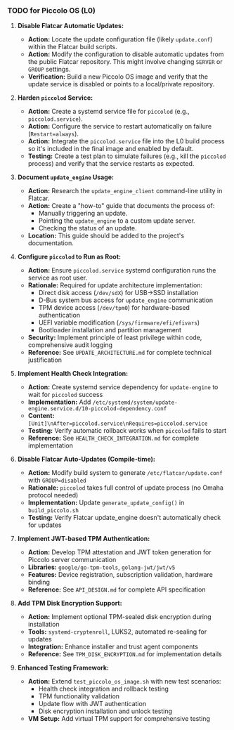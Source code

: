 ### TODO for Piccolo OS (L0)

1.  **Disable Flatcar Automatic Updates:**
    *   **Action:** Locate the update configuration file (likely `update.conf`) within the Flatcar build scripts.
    *   **Action:** Modify the configuration to disable automatic updates from the public Flatcar repository. This might involve changing `SERVER` or `GROUP` settings.
    *   **Verification:** Build a new Piccolo OS image and verify that the update service is disabled or points to a local/private repository.

2.  **Harden `piccolod` Service:**
    *   **Action:** Create a systemd service file for `piccolod` (e.g., `piccolod.service`).
    *   **Action:** Configure the service to restart automatically on failure (`Restart=always`).
    *   **Action:** Integrate the `piccolod.service` file into the L0 build process so it's included in the final image and enabled by default.
    *   **Testing:** Create a test plan to simulate failures (e.g., kill the `piccolod` process) and verify that the service restarts as expected.

3.  **Document `update_engine` Usage:**
    *   **Action:** Research the `update_engine_client` command-line utility in Flatcar.
    *   **Action:** Create a "how-to" guide that documents the process of:
        *   Manually triggering an update.
        *   Pointing the `update_engine` to a custom update server.
        *   Checking the status of an update.
    *   **Location:** This guide should be added to the project's documentation.

4.  **Configure `piccolod` to Run as Root:**
    *   **Action:** Ensure `piccolod.service` systemd configuration runs the service as root user.
    *   **Rationale:** Required for update architecture implementation:
        *   Direct disk access (`/dev/sdX`) for USB→SSD installation
        *   D-Bus system bus access for `update_engine` communication
        *   TPM device access (`/dev/tpm0`) for hardware-based authentication
        *   UEFI variable modification (`/sys/firmware/efi/efivars`)
        *   Bootloader installation and partition management
    *   **Security:** Implement principle of least privilege within code, comprehensive audit logging
    *   **Reference:** See `UPDATE_ARCHITECTURE.md` for complete technical justification

5.  **Implement Health Check Integration:**
    *   **Action:** Create systemd service dependency for `update-engine` to wait for `piccolod` success
    *   **Implementation:** Add `/etc/systemd/system/update-engine.service.d/10-piccolod-dependency.conf`
    *   **Content:** `[Unit]\nAfter=piccolod.service\nRequires=piccolod.service`
    *   **Testing:** Verify automatic rollback works when `piccolod` fails to start
    *   **Reference:** See `HEALTH_CHECK_INTEGRATION.md` for complete implementation

6.  **Disable Flatcar Auto-Updates (Compile-time):**
    *   **Action:** Modify build system to generate `/etc/flatcar/update.conf` with `GROUP=disabled`
    *   **Rationale:** `piccolod` takes full control of update process (no Omaha protocol needed)
    *   **Implementation:** Update `generate_update_config()` in `build_piccolo.sh`
    *   **Testing:** Verify Flatcar update_engine doesn't automatically check for updates

7.  **Implement JWT-based TPM Authentication:**
    *   **Action:** Develop TPM attestation and JWT token generation for Piccolo server communication
    *   **Libraries:** `google/go-tpm-tools`, `golang-jwt/jwt/v5`
    *   **Features:** Device registration, subscription validation, hardware binding
    *   **Reference:** See `API_DESIGN.md` for complete API specification

8.  **Add TPM Disk Encryption Support:**
    *   **Action:** Implement optional TPM-sealed disk encryption during installation
    *   **Tools:** `systemd-cryptenroll`, LUKS2, automated re-sealing for updates
    *   **Integration:** Enhance installer and trust agent components
    *   **Reference:** See `TPM_DISK_ENCRYPTION.md` for implementation details

9.  **Enhanced Testing Framework:**
    *   **Action:** Extend `test_piccolo_os_image.sh` with new test scenarios:
        *   Health check integration and rollback testing
        *   TPM functionality validation
        *   Update flow with JWT authentication
        *   Disk encryption installation and unlock testing
    *   **VM Setup:** Add virtual TPM support for comprehensive testing
